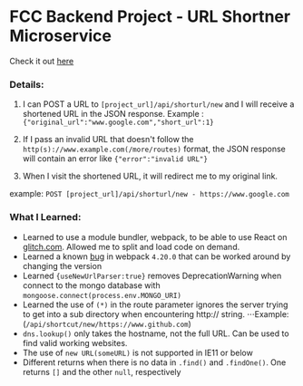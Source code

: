 # FCC Backend Project - URL Shortner Microservice
Check it out [here](https://neveon-url-short.glitch.me/)
### Details:
1. I can POST a URL to `[project_url]/api/shorturl/new` and I will receive a shortened URL in the JSON response.
Example : `{"original_url":"www.google.com","short_url":1}`

2. If I pass an invalid URL that doesn't follow the `http(s)://www.example.com(/more/routes)` format, the JSON response will contain an error like `{"error":"invalid URL"}`

3. When I visit the shortened URL, it will redirect me to my original link.

example: `POST [project_url]/api/shorturl/new - https://www.google.com`

### What I Learned:
- Learned to use a module bundler, webpack, to be able to use React on [glitch.com](https://glitch.com). Allowed me to split and load code on demand.
- Learned a known [bug](https://techoverflow.net/2018/12/09/how-to-fix-webpack-error-describe-optionsschema-definitions-output-properties-path-description/) in webpack `4.20.0` that can be worked around by changing the version
- Learned `{useNewUrlParser:true}` removes DeprecationWarning when connect to the mongo database with `mongoose.connect(process.env.MONGO_URI)`
- Learned the use of `(*)` in the route parameter ignores the server trying to get into a sub directory when encountering http:// string.
⋅⋅⋅Example:(`/api/shortcut/new/https://www.github.com`)
- `dns.lookup()` only takes the hostname, not the full URL. Can be used to find valid working websites.
- The use of `new URL(someURL)` is not supported in IE11 or below
- Different returns when there is no data in `.find()` and `.findOne()`. One returns `[]` and the other `null`, respectively
